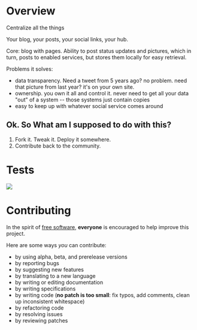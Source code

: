 # Overview

Centralize all the things

Your blog, your posts, your social links, your hub.

Core: blog with pages.
Ability to post status updates and pictures, which in turn, posts to enabled services, but stores them locally for easy retrieval.

Problems it solves:
* data transparency. Need a tweet from 5 years ago? no problem. need that picture from last year? it's on your own site.
* ownership. you own it all and control it. never need to get all your data "out" of a system -- those systems just contain copies
* easy to keep up with whatever social service comes around

## Ok. So What am I supposed to do with this?

1. Fork it. Tweak it. Deploy it somewhere.
2. Contribute back to the community.

# Tests

![](https://api.travis-ci.org/jmccartie/focal.png)

# Contributing

In the spirit of [free software](http://www.fsf.org/licensing/essays/free-sw.html), **everyone** is encouraged to help improve this project.

Here are some ways *you* can contribute:

* by using alpha, beta, and prerelease versions
* by reporting bugs
* by suggesting new features
* by translating to a new language
* by writing or editing documentation
* by writing specifications
* by writing code (**no patch is too small**: fix typos, add comments, clean up inconsistent whitespace)
* by refactoring code
* by resolving issues
* by reviewing patches